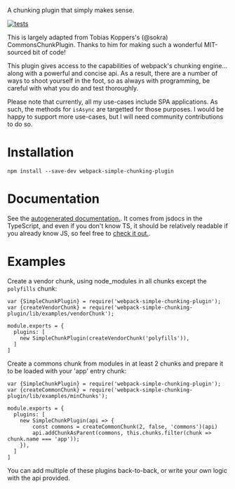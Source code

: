 A chunking plugin that simply makes sense.

[![tests][tests]][tests-url]

This is largely adapted from Tobias Koppers's (@sokra) CommonsChunkPlugin.
Thanks to him for making such a wonderful MIT-sourced bit of code!

This plugin gives access to the capabilities of webpack's chunking engine...
along with a powerful and concise api. As a result, there are a number of ways
to shoot yourself in the foot, so as always with programming, be careful with
what you do and test thoroughly.

Please note that currently, all my use-cases include SPA applications. As such,
the methods for `isAsync` are targetted for those purposes. I would be happy to
support more use-cases, but I will need community contributions to do so.

# Installation

    npm install --save-dev webpack-simple-chunking-plugin

# Documentation

See the [autogenerated documentation.](./documentation.md). It comes from jsdocs
in the TypeScript, and even if you don't know TS, it should be relatively
readable if you already know JS, so feel free to [check it out.](./src/).

# Examples

Create a vendor chunk, using node_modules in all chunks except the `polyfills` chunk:

    var {SimpleChunkPlugin} = require('webpack-simple-chunking-plugin');
    var {createVendorChunk} = require('webpack-simple-chunking-plugin/lib/examples/vendorChunk');

    module.exports = {
      plugins: [
        new SimpleChunkPlugin(createVendorChunk('polyfills')),
      ]
    ]

Create a commons chunk from modules in at least 2 chunks and prepare it to be loaded with your 'app' entry chunk:

    var {SimpleChunkPlugin} = require('webpack-simple-chunking-plugin');
    var {createCommonChunk} = require('webpack-simple-chunking-plugin/lib/examples/minChunks');

    module.exports = {
      plugins: [
        new SimpleChunkPlugin(api => {
            const commons = createCommonChunk(2, false, 'commons')(api)
            api.addChunkAsParent(commons, this.chunks.filter(chunk => chunk.name === 'app'));
        }),
      ]
    ]

You can add multiple of these plugins back-to-back, or write your own logic with the api provided.


[tests]: https://img.shields.io/travis/mdekrey/webpack-simple-chunking-plugin/master.svg
[tests-url]: https://travis-ci.org/mdekrey/webpack-simple-chunking-plugin
